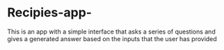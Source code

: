 # Recipies-app-

This is an app with a simple interface that asks a series of questions
and gives a generated answer based on the inputs that the user has provided
